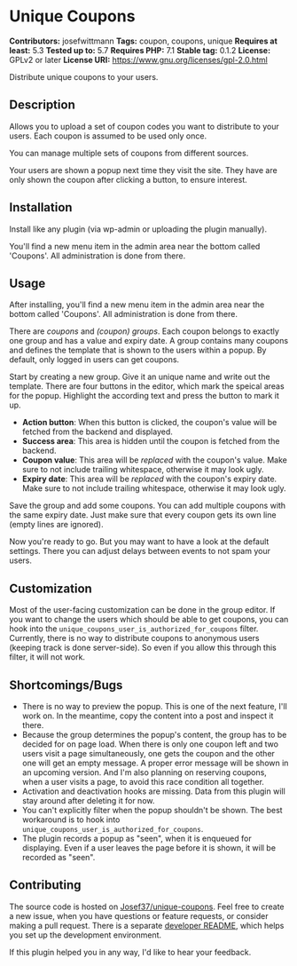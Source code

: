 # Unique Coupons

**Contributors:** josefwittmann
**Tags:** coupon, coupons, unique
**Requires at least:** 5.3
**Tested up to:** 5.7
**Requires PHP:** 7.1
**Stable tag:** 0.1.2
**License:** GPLv2 or later
**License URI:** https://www.gnu.org/licenses/gpl-2.0.html

Distribute unique coupons to your users.

## Description

Allows you to upload a set of coupon codes you want to distribute to your users. Each coupon is assumed to be used only once.

You can manage multiple sets of coupons from different sources.

Your users are shown a popup next time they visit the site. They have are only shown the coupon after clicking a button, to ensure interest.

## Installation

Install like any plugin (via wp-admin or uploading the plugin manually).

You'll find a new menu item in the admin area near the bottom called 'Coupons'. All administration is done from there.

## Usage

After installing, you'll find a new menu item in the admin area near the bottom called 'Coupons'. All administration is done from there.

There are _coupons_ and _(coupon) groups_.
Each coupon belongs to exactly one group and has a value and expiry date.
A group contains many coupons and defines the template that is shown to the users within a popup. By default, only logged in users can get coupons.

Start by creating a new group. Give it an unique name and write out the template.
There are four buttons in the editor, which mark the speical areas for the popup. Highlight the according text and press the button to mark it up.

-   **Action button**: When this button is clicked, the coupon's value will be fetched from the backend and displayed.
-   **Success area**: This area is hidden until the coupon is fetched from the backend.
-   **Coupon value**: This area will be _replaced_ with the coupon's value. Make sure to not include trailing whitespace, otherwise it may look ugly.
-   **Expiry date**: This area will be _replaced_ with the coupon's expiry date. Make sure to not include trailing whitespace, otherwise it may look ugly.

Save the group and add some coupons. You can add multiple coupons with the same expiry date. Just make sure that every coupon gets its own line (empty lines are ignored).

Now you're ready to go. But you may want to have a look at the default settings. There you can adjust delays between events to not spam your users.

## Customization

Most of the user-facing customization can be done in the group editor. If you want to change the users which should be able to get coupons, you can hook into the `unique_coupons_user_is_authorized_for_coupons` filter. Currently, there is no way to distribute coupons to anonymous users (keeping track is done server-side). So even if you allow this through this filter, it will not work.

## Shortcomings/Bugs

-   There is no way to preview the popup. This is one of the next feature, I'll work on.
    In the meantime, copy the content into a post and inspect it there.
-   Because the group determines the popup's content, the group has to be decided for on page load. When there is only one coupon left and two users visit a page simultaneously, one gets the coupon and the other one will get an empty message.
    A proper error message will be shown in an upcoming version. And I'm also planning on reserving coupons, when a user visits a page, to avoid this race condition all together.
-   Activation and deactivation hooks are missing. Data from this plugin will stay around after deleting it for now.
-   You can't explicitly filter when the popup shouldn't be shown. The best workaround is to hook into `unique_coupons_user_is_authorized_for_coupons`.
-   The plugin records a popup as "seen", when it is enqueued for displaying. Even if a user leaves the page before it is shown, it will be recorded as "seen".

## Contributing

The source code is hosted on [Josef37/unique-coupons](https://github.com/Josef37/unique-coupons).
Feel free to create a new issue, when you have questions or feature requests, or consider making a pull request.
There is a separate [developer README](https://github.com/Josef37/unique-coupons/blob/main/README_DEV.md), which helps you set up the development environment.

If this plugin helped you in any way, I'd like to hear your feedback.
